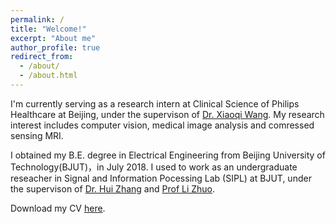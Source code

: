 ```yaml
---
permalink: /
title: "Welcome!"
excerpt: "About me"
author_profile: true
redirect_from: 
  - /about/
  - /about.html
---
```

  I'm currently serving as a research intern at Clinical Science of Philips Healthcare at Beijing, under the supervison of [Dr. Xiaoqi Wang](https://cn.linkedin.com/in/peter-xiaoqi-wang-564a5124). My research interest includes computer vision, medical image analysis and comressed sensing MRI.
  
  I obtained my B.E. degree in Electrical Engineering from Beijing University of Technology(BJUT)，in July 2018. I used to work as an undergraduate reseacher in Signal and Information Pocessing Lab (SIPL) at BJUT, under the supervison of [Dr. Hui Zhang](http://yanzhao.bjut.edu.cn/ds/2/1/2017227/14881584875387012_1.html) and [Prof Li Zhuo](http://yanzhao.bjut.edu.cn/ds/10/2015626/1435290308715_1.html).
  
  Download my CV [here](https://dukang4655.github.io/files/CV_Dukang.pdf).
